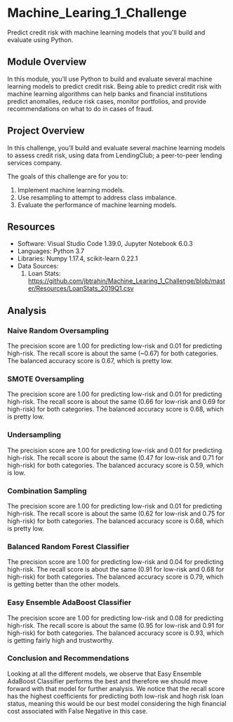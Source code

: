 # Machine_Learing_1_Challenge
Predict credit risk with machine learning models that you'll build and evaluate using Python.

## Module Overview
In this module, you’ll use Python to build and evaluate several machine learning models to predict credit risk. Being able to predict credit risk with machine learning algorithms can help banks and financial institutions predict anomalies, reduce risk cases, monitor portfolios, and provide recommendations on what to do in cases of fraud.

## Project Overview
In this challenge, you’ll build and evaluate several machine learning models to assess credit risk, using data from LendingClub; a peer-to-peer lending services company.

The goals of this challenge are for you to:

1. Implement machine learning models.
2. Use resampling to attempt to address class imbalance.
3. Evaluate the performance of machine learning models.

## Resources

- Software: Visual Studio Code 1.39.0, Jupyter Notebook 6.0.3
- Languages: Python 3.7
- Libraries: Numpy 1.17.4, scikit-learn 0.22.1 
- Data Sources:
  1. Loan Stats: https://github.com/jbtrahin/Machine_Learing_1_Challenge/blob/master/Resources/LoanStats_2019Q1.csv

## Analysis

### Naive Random Oversampling
The precision score are 1.00 for predicting low-risk and 0.01 for predicting high-risk. The recall score is about the same (~0.67) for both categories. The balanced accuracy score is 0.67, which is pretty low.

### SMOTE Oversampling
The precision score are 1.00 for predicting low-risk and 0.01 for predicting high-risk. The recall score is about the same (0.66 for low-risk and 0.69 for high-risk) for both categories. The balanced accuracy score is 0.68, which is pretty low.

### Undersampling
The precision score are 1.00 for predicting low-risk and 0.01 for predicting high-risk. The recall score is about the same (0.47 for low-risk and 0.71 for high-risk) for both categories. The balanced accuracy score is 0.59, which is low.

### Combination Sampling
The precision score are 1.00 for predicting low-risk and 0.01 for predicting high-risk. The recall score is about the same (0.62 for low-risk and 0.75 for high-risk) for both categories. The balanced accuracy score is 0.68, which is pretty low.

### Balanced Random Forest Classifier
The precision score are 1.00 for predicting low-risk and 0.04 for predicting high-risk. The recall score is about the same (0.91 for low-risk and 0.68 for high-risk) for both categories. The balanced accuracy score is 0.79, which is getting better than the other models.

### Easy Ensemble AdaBoost Classifier
The precision score are 1.00 for predicting low-risk and 0.08 for predicting high-risk. The recall score is about the same (0.95 for low-risk and 0.91 for high-risk) for both categories. The balanced accuracy score is 0.93, which is getting fairly high and trustworthy.

### Conclusion and Recommendations
Looking at all the different models, we observe that Easy Ensemble AdaBoost Classifier performs the best and therefore we should move forward with that model for further analysis.
We notice that the recall score has the highest coefficients for predicting both low-risk and hogh risk loan status, meaning this would be our best model considering the high financial cost associated with False Negative in this case.
